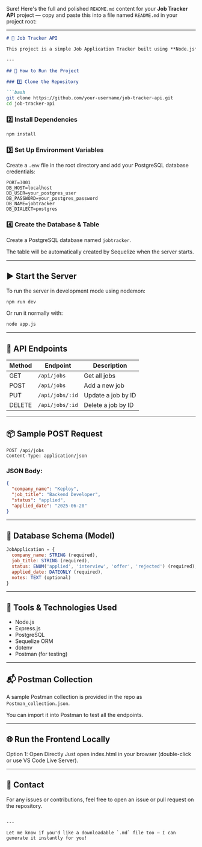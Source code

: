 Sure! Here's the full and polished `README.md` content for your **Job Tracker API** project — copy and paste this into a file named `README.md` in your project root:

---

````markdown
# 🧠 Job Tracker API

This project is a simple Job Application Tracker built using **Node.js**, **Express**, and **PostgreSQL**. It allows you to create, read, update, and delete job applications through a RESTful API.

---

## 🚀 How to Run the Project

### 1️⃣ Clone the Repository

```bash
git clone https://github.com/your-username/job-tracker-api.git
cd job-tracker-api
````

### 2️⃣ Install Dependencies

```bash
npm install
```

### 3️⃣ Set Up Environment Variables

Create a `.env` file in the root directory and add your PostgreSQL database credentials:

```env
PORT=3001
DB_HOST=localhost
DB_USER=your_postgres_user
DB_PASSWORD=your_postgres_password
DB_NAME=jobtracker
DB_DIALECT=postgres
```

### 4️⃣ Create the Database & Table

Create a PostgreSQL database named `jobtracker`.

The table will be automatically created by Sequelize when the server starts.

---

## ▶️ Start the Server

To run the server in development mode using nodemon:

```bash
npm run dev
```

Or run it normally with:

```bash
node app.js
```

---

## 🔌 API Endpoints

| Method | Endpoint        | Description        |
| ------ | --------------- | ------------------ |
| GET    | `/api/jobs`     | Get all jobs       |
| POST   | `/api/jobs`     | Add a new job      |
| PUT    | `/api/jobs/:id` | Update a job by ID |
| DELETE | `/api/jobs/:id` | Delete a job by ID |

---

## 📦 Sample POST Request

```http
POST /api/jobs
Content-Type: application/json
```

### JSON Body:

```json
{
  "company_name": "Keploy",
  "job_title": "Backend Developer",
  "status": "applied",
  "applied_date": "2025-06-20"
}
```

---

## 🧪 Database Schema (Model)

```js
JobApplication = {
  company_name: STRING (required),
  job_title: STRING (required),
  status: ENUM('applied', 'interview', 'offer', 'rejected') (required),
  applied_date: DATEONLY (required),
  notes: TEXT (optional)
}
```

---

## 🧰 Tools & Technologies Used

* Node.js
* Express.js
* PostgreSQL
* Sequelize ORM
* dotenv
* Postman (for testing)

---

## 📬 Postman Collection

A sample Postman collection is provided in the repo as `Postman_collection.json`.

You can import it into Postman to test all the endpoints.

---

## 🌐 Run the Frontend Locally
Option 1: Open Directly
Just open index.html in your browser (double-click or use VS Code Live Server).

---

## 📣 Contact

For any issues or contributions, feel free to open an issue or pull request on the repository.

```

---

Let me know if you'd like a downloadable `.md` file too — I can generate it instantly for you!
```

